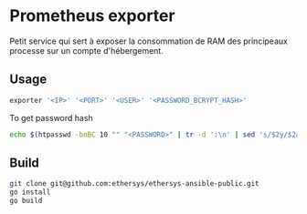 # Prometheus exporter

Petit service qui sert à exposer la consommation de RAM des principeaux processe sur un compte d'hébergement.

## Usage

```bash
exporter '<IP>' '<PORT>' '<USER>' '<PASSWORD_BCRYPT_HASH>'
```

To get password hash

```bash
echo $(htpasswd -bnBC 10 "" "<PASSWORD>" | tr -d ':\n' | sed 's/$2y/$2a/' | sed 's/://')
```

## Build

```bash
git clone git@github.com:ethersys/ethersys-ansible-public.git
go install
go build
```
